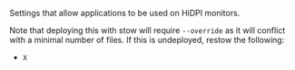 Settings that allow applications to be used on HiDPI monitors.

Note that deploying this with stow will require `--override` as it will
conflict with a minimal number of files.
If this is undeployed, restow the following:

 - `X`
